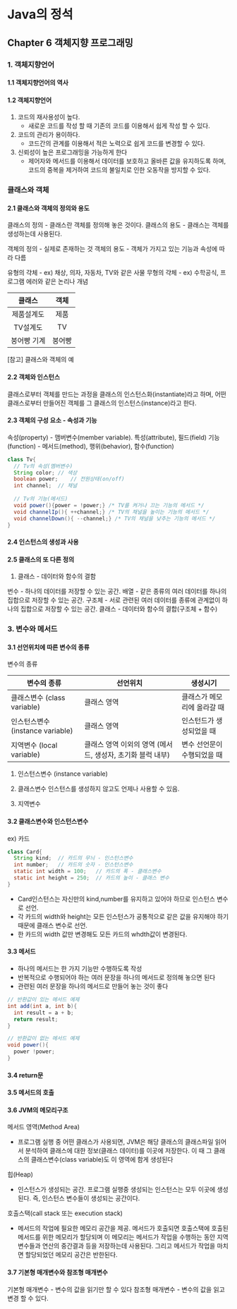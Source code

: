 # Java의 정석

## Chapter 6 객체지향 프로그래밍
### 1. 객체지향언어
#### 1.1 객체지향언어의 역사
#### 1.2 객체지향언어
1. 코드의 재사용성이 높다.
   - 새로운 코드를 작성 할 때 기존의 코드를 이용해서 쉽게 작성 할 수 있다.
2. 코드의 관리가 용이하다.
   - 코드간의 관계를 이용해서 적은 노력으로 쉽게 코드를 변경할 수 있다.
3. 신뢰성이 높은 프로그래밍을 가능하게 한다
   - 제어자와 메서드를 이용해서 데이터를 보호하고 올바른 값을 유지하도록 하며,
     코드의 중복을 제거하여 코드의 불일치로 인한 오동작을 방지할 수 있다.

### 클래스와 객체
#### 2.1 클래스와 객체의 정의와 용도
클래스의 정의 - 클래스란 객체를 정의해 놓은 것이다.
클래스의 용도 - 클래스는 객체를 생성하는데 사용된다.

객체의 정의 - 실제로 존재하는 것
객체의 용도 - 객체가 가지고 있는 기능과 속성에 따라 다름

유형의 갹체 - ex) 채상, 의자, 자동차, TV와 같은 사물
무형의 갹체 - ex) 수학공식, 프로그램 에러와 같은 논리나 개념

|  클래스   |  객체  |
| :----: | :--: |
| 제품설계도  |  제품  |
| TV설계도  |  TV  |
| 붕어빵 기계 | 붕어빵  |
[참고] 클래스와 객체의 예

#### 2.2 객체와 인스턴스
클래스로부터 객체를 만드는 과정을 클래스의 인스턴스화(instantiate)라고 하며,
어떤 클래스로부터 만들어진 객체를 그 클래스의 인스턴스(instance)라고 한다.

#### 2.3 객체의 구성 요소 - 속성과 기능
속성(property) - 맴버변수(member variable). 특성(attribute), 필드(field)
기능(function) - 메서드(method), 행위(behavior), 함수(function)

```java
class Tv{
  // Tv의 속성(멤버변수)
  String color;	// 색상
  boolean power;	// 전원상태(on/off)
  int channel;	// 채널
  
  // Tv의 기능(메서드)
  void power(){power = !power;} /* TV를 켜거나 끄는 기능의 메서드 */
  void channelIp(){ ++channel;} /* TV의 채널을 높이는 기능의 메서드 */
  void channelDown(){ --channel;} /* TV의 채널을 낮추는 기능의 메서드 */
}
```

#### 2.4 인스턴스의 생성과 사용

#### 2.5 클래스의 또 다른 정의
1. 클래스 - 데이터와 함수의 결함

번수 - 하나의 데이터를 저장할 수 있는 공간.
배열 - 같은 종류의 여러 데이터를 하나의 집합으로 저장할 수 있는 공간.
구조체 - 서로 관련된 여러 데이터를 종류에 관계없이 하나의 집합으로 저장할 수 있는 공간.
클래스 - 데이터와 함수의 결합(구조체 + 함수)

### 3. 변수와 메서드
#### 3.1 선언위치에 따른 변수의 종류

변수의 종류

| 변수의 종류                     | 선언위치                                | 생성시기            |
| -------------------------- | ----------------------------------- | --------------- |
| 클래스변수 (class variable)     | 클래스 영역                              | 클래스가 메모리에 올라갈 때 |
| 인스턴스변수 (instance variable) | 클래스 영역                              | 인스턴드가 생성되었을 때   |
| 지역변수 (local variable)      | 클래스 영역 이외의 영역 (메서드, 생성자, 초기화 블럭 내부) | 변수 선언문이 수행되었을 때 |


1. 인스턴스변수 (instance variable)

2. 클래스변수
   인스턴스를 생성하지 않고도 언제나 사용할 수 있음.
3. 지역변수

#### 3.2 클래스변수와 인스턴스변수
ex) 카드
```java
class Card{
  String kind;	// 카드의 무늬 - 인스턴스변수
  int number;	// 카드의 숫자 - 인스턴스변수
  static int width = 100;	// 카드의 폭 - 클래스변수
  static int height = 250;	// 카드의 높이 - 클래스 변수
}
```
- Card인스턴스는 자신만의 kind,number를 유지하고 있어야 하므로 인스턴스 변수로 선언.
- 각  카드의 width와 height는 모든 인스턴스가 공통적으로 같은 값을 유지해야 하기 때문에 클래스 변수로 선언.
- 한 카드의 width 값만 변경해도 모든 카드의 whdth값이 변경된다.

#### 3.3 메서드
- 하나의 메서드는 한 가지 기능만 수행하도록 작성
- 반복적으로 수행되어야 하는 여러 문장을 하나의 메서드로 정의해 놓으면 된다
- 관련된 여러 문장을 하나의 메서드로 만들어 놓는 것이 좋다
```java
// 반환값이 있는 메서드 예제
int add(int a, int b){
  int result = a + b;
  return result;
}

// 반환값이 없는 메서드 예제
void power(){
  power !power;
}
```

#### 3.4 return문
#### 3.5 메서드의 호출
#### 3.6 JVM의 메모리구조
메서드 영역(Method Area)
- 프로그램 실행 중 어떤 클래스가 사용되면, JVM은 해당 클래스의 클래스파일 읽어서 분석하여 클래스에 대한 정보(클래스 데이터)를 이곳에 저장한다.  이 때 그 클래스의 클래스변수(class variable)도 이 영역에 함게 생성된다

힙(Heap)
- 인스턴스가 생성되는 공간. 프로그램 실행중 생성되는 인스턴스는 모두 이곳에 생성된다.
  즉, 인스턴스 변수들이 생성되는 공간이다.

호출스택(call stack 또는 execution stack)
- 메서드의 작업에 필요한 메모리 공간을 제공. 메서드가 호출되면 호출스택에 호출된 메서드를 위한 메모리가 할당되며 이 메모리는 메서드가 작업을 수행하는 동안 지역변수들과 연산의 중간결과 등을 저장하는데 사용된다.  그리고 메서드가 작업을 마치면 할당되었던 메모리 공간은 반한된다.

#### 3.7 기본형 매개변수와 참조형 매개변수
기본형 매개변수 - 변수의 값을 읽기만 할 수 있다
참조형 매개변수 - 변수의 값을 읽고 변경 할 수 있다.







